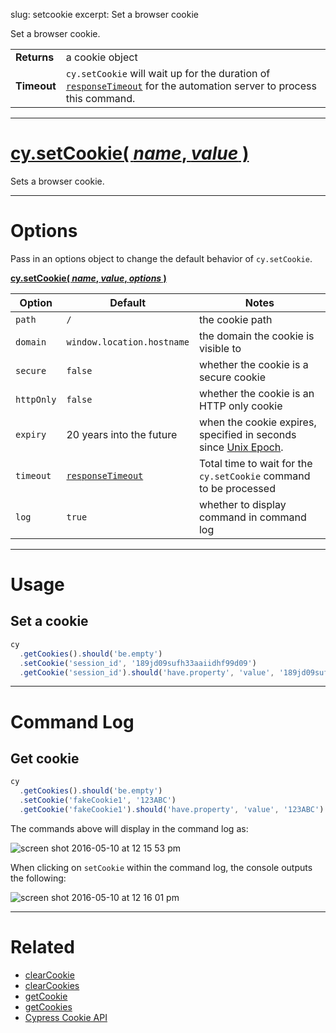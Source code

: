 slug: setcookie
excerpt: Set a browser cookie

Set a browser cookie.

| | |
|--- | --- |
| **Returns** | a cookie object |
| **Timeout** | `cy.setCookie` will wait up for the duration of [`responseTimeout`](https://on.cypress.io/guides/configuration#section-network) for the automation server to process this command. |

***

# [cy.setCookie( *name*, *value* )](#section-usage)

Sets a browser cookie.

***

# Options

Pass in an options object to change the default behavior of `cy.setCookie`.

**[cy.setCookie( *name*, *value*, *options* )](#options-usage)**

Option | Default | Notes
--- | --- | ---
`path` | `/` | the cookie path
`domain` | `window.location.hostname` | the domain the cookie is visible to
`secure` | `false` | whether the cookie is a secure cookie
`httpOnly` | `false` | whether the cookie is an HTTP only cookie
`expiry` | 20 years into the future | when the cookie expires, specified in seconds since [Unix Epoch](https://en.wikipedia.org/wiki/Unix_time).
`timeout` | [`responseTimeout`](https://on.cypress.io/guides/configuration#section-network) | Total time to wait for the `cy.setCookie` command to be processed
`log` | `true` | whether to display command in command log

***

# Usage

## Set a cookie

```javascript
cy
  .getCookies().should('be.empty')
  .setCookie('session_id', '189jd09sufh33aaiidhf99d09')
  .getCookie('session_id').should('have.property', 'value', '189jd09sufh33aaiidhf99d09')
```

***

# Command Log

## Get cookie

```javascript
cy
  .getCookies().should('be.empty')
  .setCookie('fakeCookie1', '123ABC')
  .getCookie('fakeCookie1').should('have.property', 'value', '123ABC')
```

The commands above will display in the command log as:

![screen shot 2016-05-10 at 12 15 53 pm](https://cloud.githubusercontent.com/assets/1271364/15153887/00b4c98e-16a9-11e6-8df5-bb2018582439.png)

When clicking on `setCookie` within the command log, the console outputs the following:

![screen shot 2016-05-10 at 12 16 01 pm](https://cloud.githubusercontent.com/assets/1271364/15153886/00b41782-16a9-11e6-99db-bc085c3513b3.png)

***

# Related

- [clearCookie](https://on.cypress.io/api/clearcookie)
- [clearCookies](https://on.cypress.io/api/clearcookies)
- [getCookie](https://on.cypress.io/api/getcookie)
- [getCookies](https://on.cypress.io/api/getcookies)
- [Cypress Cookie API](https://on.cypress.io/api/cookies)